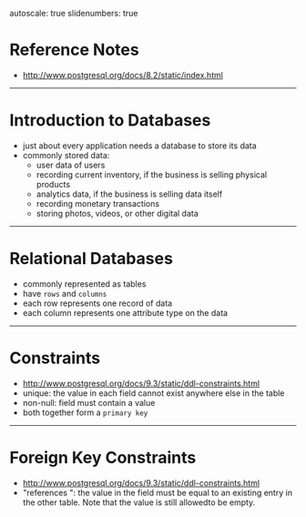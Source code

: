autoscale: true
slidenumbers: true

# Reference Notes
- http://www.postgresql.org/docs/8.2/static/index.html

---

# Introduction to Databases
- just about every application needs a database to store its data
- commonly stored data:
	- user data of users
	- recording current inventory, if the business is selling physical products
	- analytics data, if the business is selling data itself
	- recording monetary transactions
	- storing photos, videos, or other digital data

---

# Relational Databases
- commonly represented as tables
- have `rows` and `columns`
- each row represents one record of data
- each column represents one attribute type on the data

---

# Constraints
- http://www.postgresql.org/docs/9.3/static/ddl-constraints.html
- unique: the value in each field cannot exist anywhere else in the table
- non-null: field must contain a value
- both together form a `primary key`

---

# Foreign Key Constraints
- http://www.postgresql.org/docs/9.3/static/ddl-constraints.html
- "references <table name>": the value in the field must be equal to an existing entry in the other table. Note that the value is still allowedto be empty.